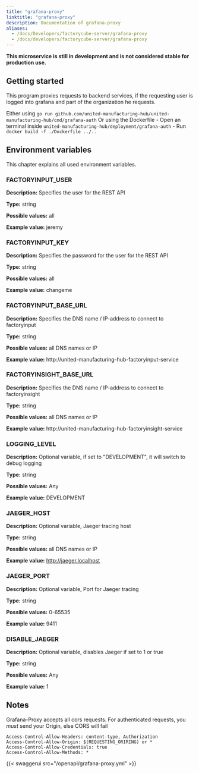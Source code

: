 ```yaml
---
title: "grafana-proxy"
linktitle: "grafana-proxy"
description: Documentation of grafana-proxy
aliases:
  - /docs/Developers/factorycube-server/grafana-proxy
  - /docs/developers/factorycube-server/grafana-proxy
---
```


**This microservice is still in development and is not considered stable for production use.**

## Getting started

This program proxies requests to backend services, if the requesting user is logged into grafana and part of the organization he requests.

Either using `go run github.com/united-manufacturing-hub/united-manufacturing-hub/cmd/grafana-auth`
Or using the Dockerfile
    - Open an terminal inside `united-manufacturing-hub/deployment/grafana-auth`
    - Run `docker build -f ./Dockerfile ../..`

## Environment variables

This chapter explains all used environment variables.

### FACTORYINPUT_USER

**Description:** Specifies the user for the REST API 

**Type:** string

**Possible values:** all

**Example value:**  jeremy

### FACTORYINPUT_KEY

**Description:** Specifies the password for the user for the REST API 

**Type:** string

**Possible values:** all

**Example value:**  changeme

### FACTORYINPUT_BASE_URL

**Description:** Specifies the DNS name / IP-address to connect to factoryinput

**Type:** string

**Possible values:** all DNS names or IP 

**Example value:**  http://united-manufacturing-hub-factoryinput-service

### FACTORYINSIGHT_BASE_URL

**Description:** Specifies the DNS name / IP-address to connect to factoryinsight

**Type:** string

**Possible values:** all DNS names or IP

**Example value:**  http://united-manufacturing-hub-factoryinsight-service

### LOGGING_LEVEL

**Description:** Optional variable, if set to "DEVELOPMENT", it will switch to debug logging

**Type:** string

**Possible values:** Any

**Example value:**  DEVELOPMENT

### JAEGER_HOST

**Description:** Optional variable, Jaeger tracing host

**Type:** string

**Possible values:** all DNS names or IP

**Example value:**  http://jaeger.localhost

### JAEGER_PORT

**Description:** Optional variable, Port for Jaeger tracing

**Type:** string

**Possible values:** 0-65535

**Example value:**  9411

### DISABLE_JAEGER

**Description:** Optional variable, disables Jaeger if set to 1 or true

**Type:** string

**Possible values:** Any

**Example value:**  1





## Notes
Grafana-Proxy accepts all cors requests.
For authenticated requests, you *must* send your Origin, else CORS will fail
```
Access-Control-Allow-Headers: content-type, Authorization
Access-Control-Allow-Origin: $(REQUESTING_ORIRING) or *
Access-Control-Allow-Credentials: true
Access-Control-Allow-Methods: *
```

{{< swaggerui src="/openapi/grafana-proxy.yml" >}}

